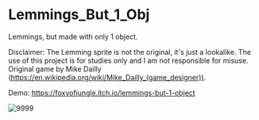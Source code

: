 # Lemmings_But_1_Obj
Lemmings, but made with only 1 object.

Disclaimer: The Lemming sprite is not the original, it's just a lookalike. The use of this project is for studies only and I am not responsible for misuse.
Original game by Mike Dailly (https://en.wikipedia.org/wiki/Mike_Dailly_(game_designer)).

Demo: https://foxyofjungle.itch.io/lemmings-but-1-object

![9999](https://user-images.githubusercontent.com/52144406/160267541-5b7d47d8-2349-4bc7-829e-84fc18b9d89d.gif)

